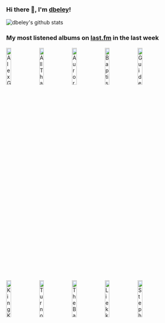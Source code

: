 ### Hi there 👋, I'm [dbeley](https://dbeley.ovh/en)!

![dbeley's github stats](https://github-readme-stats.vercel.app/api?username=dbeley)

### My most listened albums on [last.fm](https://www.last.fm/user/d_beley) in the last week

[<img src='https://lastfm.freetls.fastly.net/i/u/300x300/0b8520054cfd8af493b44a8bed0a2361.jpg' width='16%' height='16%' alt='Alex G - TRICK'>](https://www.last.fm/music/alex%2bg/trick)&nbsp;
[<img src='https://lastfm.freetls.fastly.net/i/u/300x300/4db1df24dc6844a492971f97597560f1.jpg' width='16%' height='16%' alt='All That Jazz - Ghibli Jazz 2'>](https://www.last.fm/music/all%2bthat%2bjazz/ghibli%2bjazz%2b2)&nbsp;
[<img src='https://lastfm.freetls.fastly.net/i/u/300x300/da5757d555424d7e1408e4855363da04.jpg' width='16%' height='16%' alt='Aurora - What Happened To The Heart?'>](https://www.last.fm/music/aurora/what%2bhappened%2bto%2bthe%2bheart%253f)&nbsp;
[<img src='https://lastfm.freetls.fastly.net/i/u/300x300/c3e3a5577f06f204268f048455179d28.jpg' width='16%' height='16%' alt='Baptiste Trotignon - Brexit Music'>](https://www.last.fm/music/baptiste%2btrotignon/brexit%2bmusic)&nbsp;
[<img src='https://lastfm.freetls.fastly.net/i/u/300x300/0a8babeb0aa541bfc1183c47b9f46737.png' width='16%' height='16%' alt='Guided by Voices - Bee Thousand'>](https://www.last.fm/music/guided%2bby%2bvoices/bee%2bthousand)&nbsp;
<br>
[<img src='https://lastfm.freetls.fastly.net/i/u/300x300/f01256f02989c3ff607a9f42543fa7bf.png' width='16%' height='16%' alt='King Krule - Space Heavy'>](https://www.last.fm/music/king%2bkrule/space%2bheavy)&nbsp;
[<img src='https://lastfm.freetls.fastly.net/i/u/300x300/0bc8948eb2c1ed4fc91ecdf067d9ae73.jpg' width='16%' height='16%' alt='Turnover - Peripheral Vision'>](https://www.last.fm/music/turnover/peripheral%2bvision)&nbsp;
[<img src='https://lastfm.freetls.fastly.net/i/u/300x300/09c2109379b1493aaae4cdb3be93f4cf.jpg' width='16%' height='16%' alt='The Bats - The Guilty Office'>](https://www.last.fm/music/the%2bbats/the%2bguilty%2boffice)&nbsp;
[<img src='https://lastfm.freetls.fastly.net/i/u/300x300/a0b72a9411bf1c1f739abb85be73bf88.jpg' width='16%' height='16%' alt='Liekki - Korppi'>](https://www.last.fm/music/liekki/korppi)&nbsp;
[<img src='https://lastfm.freetls.fastly.net/i/u/300x300/ee5df2d6290341c0553e66f583ed8abe.png' width='16%' height='16%' alt='Stephen Malkmus and the Jicks - Pig Lib'>](https://www.last.fm/music/stephen%2bmalkmus%2band%2bthe%2bjicks/pig%2blib)&nbsp;
<br>
